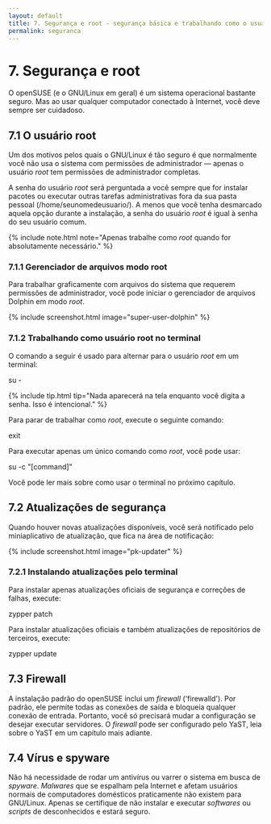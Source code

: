 ```yaml
---
layout: default
title: 7. Segurança e root - segurança básica e trabalhando como o usuário root
permalink: seguranca
---
```


# 7. Segurança e root

O openSUSE (e o GNU/Linux em geral) é um sistema operacional bastante seguro. Mas ao usar qualquer computador conectado à Internet, você deve sempre ser cuidadoso.

## 7.1 O usuário root

Um dos motivos pelos quais o GNU/Linux é tão seguro é que normalmente você não usa o sistema com permissões de administrador — apenas o usuário *root* tem permissões de administrador completas.

A senha do usuário *root* será perguntada a você sempre que for instalar pacotes ou executar outras tarefas administrativas fora da sua pasta pessoal (/home/seunomedeusuario/). A menos que você tenha desmarcado aquela opção durante a instalação, a senha do usuário *root* é igual à senha do seu usuário comum.

{% include note.html note="Apenas trabalhe como *root* quando for absolutamente necessário." %}

### 7.1.1 Gerenciador de arquivos modo root

Para trabalhar graficamente com arquivos do sistema que requerem permissões de administrador, você pode iniciar o gerenciador de arquivos Dolphin em modo *root*.

{% include screenshot.html image="super-user-dolphin" %}

### 7.1.2 Trabalhando como usuário root no terminal

O comando a seguir é usado para alternar para o usuário *root* em um terminal:

<div class="cl">su -</div><p></p>

{% include tip.html tip="Nada aparecerá na tela enquanto você digita a senha. Isso é intencional." %}

Para parar de trabalhar como *root*, execute o seguinte comando:

<div class="clroot">exit</div>

Para executar apenas um único comando como *root*, você pode usar:

<div class="cl">su -c "[command]"</div>

Você pode ler mais sobre como usar o terminal no próximo capítulo.

## 7.2 Atualizações de segurança

Quando houver novas atualizações disponíveis, você será notificado pelo miniaplicativo de atualização, que fica na área de notificação:

{% include screenshot.html image="pk-updater" %}

### 7.2.1 Instalando atualizações pelo terminal

Para instalar apenas atualizações oficiais de segurança e correções de falhas, execute:

<div class="clroot">zypper patch</div>

Para instalar atualizações oficiais e também atualizações de repositórios de terceiros, execute:

<div class="clroot">zypper update</div>

## 7.3 Firewall

A instalação padrão do openSUSE inclui um *firewall* ('firewalld'). Por padrão, ele permite todas as conexões de saída e bloqueia qualquer conexão de entrada. Portanto, você só precisará mudar a configuração se desejar executar servidores. O *firewall* pode ser configurado pelo YaST, leia sobre o YaST em um capítulo mais adiante.

## 7.4 Vírus e spyware

Não há necessidade de rodar um antivírus ou varrer o sistema em busca de *spyware*. *Malwares* que se espalham pela Internet e afetam usuários normais de computadores domésticos praticamente não existem para GNU/Linux. Apenas se certifique de não instalar e executar *softwares* ou *scripts* de desconhecidos e estará seguro.
